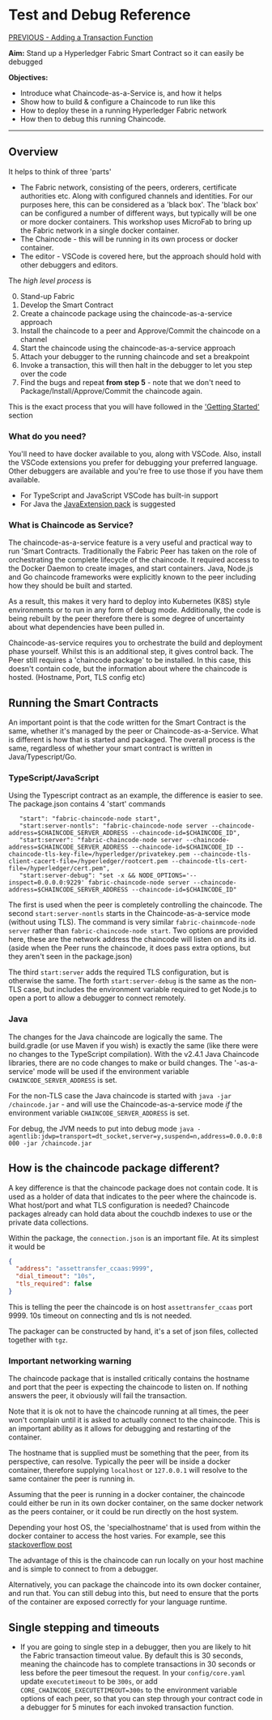 # Test and Debug Reference

[PREVIOUS - Adding a Transaction Function](./02-Exercise-Adding-tx-function.md)

**Aim:** Stand up a Hyperledger Fabric Smart Contract so it can easily be debugged

**Objectives:**

- Introduce what Chaincode-as-a-Service is, and how it helps
- Show how to build & configure a Chaincode to run like this
- How to deploy these in a running Hyperledger Fabric network
- How then to debug this running Chaincode.

---

## Overview

It helps to think of three 'parts'

- The Fabric network, consisting of the peers, orderers, certificate authorities etc. Along with configured channels and identities.
  For our purposes here, this can be considered as a 'black box'. The 'black box' can be configured a number of different ways, but typically will be one or more docker containers. This workshop uses MicroFab to bring up the Fabric network in a single docker container.
- The Chaincode - this will be running in its own process or docker container.
- The editor - VSCode is covered here, but the approach should hold with other debuggers and editors.

The _high level process_ is

0. Stand-up Fabric
1. Develop the Smart Contract
3. Create a chaincode package using the chaincode-as-a-service approach
4. Install the chaincode to a peer and Approve/Commit the chaincode on a channel
5. Start the chaincode using the chaincode-as-a-service approach
6. Attach your debugger to the running chaincode and set a breakpoint
7. Invoke a transaction, this will then halt in the debugger to let you step over the code
8. Find the bugs and repeat **from step 5** - note that we don't need to Package/Install/Approve/Commit the chaincode again.

This is the exact process that you will have followed in the ['Getting Started'](./01-Exercise-Getting-Started.md) section

### What do you need?

You'll need to have docker available to you, along with VSCode. Also, install the VSCode extensions you prefer for debugging your preferred language. Other debuggers are available and you're free to use those if you have them available.

- For TypeScript and JavaScript VSCode has built-in support
- For Java the [JavaExtension pack](https://marketplace.visualstudio.com/items?itemName=vscjava.vscode-java-pack) is suggested

### What is Chaincode as Service?

The chaincode-as-a-service feature is a very useful and practical way to run 'Smart Contracts. Traditionally the Fabric Peer has taken on the role of orchestrating
the complete lifecycle of the chaincode. It required access to the Docker Daemon to create images, and start containers. Java, Node.js and Go chaincode frameworks were
 explicitly known to the peer including how they should be built and started.

As a result, this makes it very hard to deploy into Kubernetes (K8S) style environments or to run in any form of debug mode. Additionally, the code is being rebuilt by
 the peer therefore there is some degree of uncertainty about what dependencies have been pulled in.

Chaincode-as-service requires you to orchestrate the build and deployment phase yourself. Whilst this is an additional step, it gives control back. The Peer still
requires a 'chaincode package' to be installed. In this case, this doesn't contain code, but the information about where the chaincode is hosted. (Hostname, Port, TLS config etc)


## Running the Smart Contracts

An important point is that the code written for the Smart Contract is the same, whether it's managed by the peer or Chaincode-as-a-Service.
What is different is how that is started and packaged. The overall process is the same, regardless of whether your smart contract is written in Java/Typescript/Go.

### TypeScript/JavaScript

Using the Typescript contract as an example, the difference is easier to see. The package.json contains 4 'start' commands

```
   "start": "fabric-chaincode-node start",
   "start:server-nontls": "fabric-chaincode-node server --chaincode-address=$CHAINCODE_SERVER_ADDRESS --chaincode-id=$CHAINCODE_ID",
   "start:server": "fabric-chaincode-node server --chaincode-address=$CHAINCODE_SERVER_ADDRESS --chaincode-id=$CHAINCODE_ID --chaincode-tls-key-file=/hyperledger/privatekey.pem --chaincode-tls-client-cacert-file=/hyperledger/rootcert.pem --chaincode-tls-cert-file=/hyperledger/cert.pem",
   "start:server-debug": "set -x && NODE_OPTIONS='--inspect=0.0.0.0:9229' fabric-chaincode-node server --chaincode-address=$CHAINCODE_SERVER_ADDRESS --chaincode-id=$CHAINCODE_ID"
```

The first is used when the peer is completely controlling the chaincode. The second `start:server-nontls` starts in the Chaincode-as-a-service mode (without using TLS). The command
is very similar `fabric-chainmcode-node server` rather than `fabric-chaincode-node start`. Two options are provided here, these are the network address the chaincode
 will listen on and its id. (aside when the Peer runs the chaincode, it does pass extra options, but they aren't seen in the package.json)

The third `start:server` adds the required TLS configuration, but is otherwise the same.
The forth `start:server-debug` is the same as the non-TLS case, but includes the environment variable required to get Node.js to open a port to allow a debugger to connect remotely.

### Java

The changes for the Java chaincode are logically the same. The build.gradle (or use Maven if you wish) is exactly the same (like there were no changes to the
TypeScript compilation). With the v2.4.1 Java Chaincode libraries, there are no code changes to make or build changes. The '-as-a-service' mode will be used if
 the environment variable `CHAINCODE_SERVER_ADDRESS` is set.

For the non-TLS case the Java chaincode is started with `java -jar /chaincode.jar` - and will use the Chaincode-as-a-service mode _if_ the environment variable `CHAINCODE_SERVER_ADDRESS` is set.

For debug, the JVM needs to put into debug mode `java -agentlib:jdwp=transport=dt_socket,server=y,suspend=n,address=0.0.0.0:8000 -jar /chaincode.jar`

## How is the chaincode package different?

A key difference is that the chaincode package does not contain code. It is used as a holder of data that indicates to the peer where the chaincode is.
What host/port and what TLS configuration is needed? Chaincode packages already can hold data about the couchdb indexes to use or the private data collections.

Within the package, the `connection.json` is an important file. At its simplest it would be

```json
{
  "address": "assettransfer_ccaas:9999",
  "dial_timeout": "10s",
  "tls_required": false
}
```

This is telling the peer the chaincode is on host `assettransfer_ccaas` port 9999. 10s timeout on connecting and tls is not needed.

The packager can be constructed by hand, it's a set of json files, collected together with `tgz`.

### Important networking warning

The chaincode package that is installed critically contains the hostname and port that the peer is expecting the chaincode to listen on. If nothing answers the
peer, it obviously will fail the transaction.

Note that it is ok not to have the chaincode running at all times, the peer won't complain until it is asked to actually connect to the chaincode. This is an important
 ability as it allows for debugging and restarting of the container.

The hostname that is supplied must be something that the peer, from its perspective, can resolve. Typically the peer will be inside a docker container, therefore
 supplying `localhost` or `127.0.0.1` will resolve to the same container the peer is running in.

Assuming that the peer is running in a docker container, the chaincode could either be run in its own docker container, on the same docker network as the peers
 container, or it could be run directly on the host system.

Depending your host OS, the 'specialhostname' that is used from within the docker container to access the host varies.
 For example, see this [stackoverflow post](https://stackoverflow.com/questions/24319662/from-inside-of-a-docker-container-how-do-i-connect-to-the-localhost-of-the-mach#:~:text=To%20access%20host%20machine%20from,using%20it%20to%20anything%20else.&text=Then%20make%20sure%20that%20you,0.0%20.)

The advantage of this is the chaincode can run locally on your host machine and is simple to connect to from a debugger.

Alternatively, you can package the chaincode into its own docker container, and run that. You can still debug into this, but need to ensure that the ports of the
container are exposed correctly for your language runtime.

## Single stepping and timeouts

- If you are going to single step in a debugger, then you are likely to hit the Fabric transaction timeout value. By default this is 30 seconds, meaning the chaincode has to complete transactions in 30 seconds or less before the peer timesout the request. In your `config/core.yaml` update `executetimeout` to be `300s`, or add `CORE_CHAINCODE_EXECUTETIMEOUT=300s` to the environment variable options of each peer, so that you can step through your contract code in a debugger for 5 minutes for each invoked transaction function.
